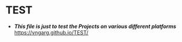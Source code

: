# TEST
- ***This file is just to test the Projects on various different platforms***
https://vngarg.github.io/TEST/
